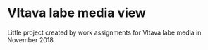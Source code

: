 # Vltava labe media view

Little project created by work assignments for Vltava labe media in November 2018.
